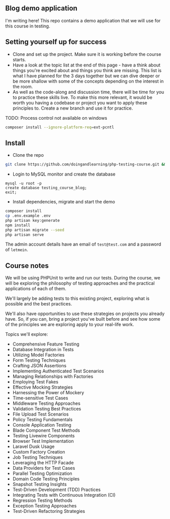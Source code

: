 ## Blog demo application
I'm writing here!
This repo contains a demo application that we will use for this course in testing.

## Setting yourself up for success

- Clone and set up the project. Make sure it is working before the course starts.
- Have a look at the topic list at the end of this page - have a think about things you're excited about and things you think are missing. This list is what I have planned for the 3 days together but we can dive deeper or be more shallow with some of the concepts depending on the interest in the room.
- As well as the code-along and discussion time, there will be time for you to practice these skills live. To make this more relevant, it would be worth you having a codebase or project you want to apply these principles to. Create a new branch and use it for practice.

TODO: Process control not available on windows

```bash
composer install --ignore-platform-req=ext-pcntl
```

## Install
- Clone the repo
```bash
git clone https://github.com/doingandlearning/php-testing-course.git && cd php-testing-course
```
- Login to MySQL monitor and create the database
```mysql
mysql -u root -p
create database testing_course_blog;
exit;
```
- Install dependencies, migrate and start the demo
```bash
composer install
cp .env.example .env
php artisan key:generate
npm install
php artisan migrate --seed 
php artisan serve 
```

The admin account details have an email of `test@test.com` and a password of `letmein`.

## Course notes

We will be using PHPUnit to write and run our tests. During the course, we will be exploring the philosophy of testing approaches and the practical applications of each of them.

We'll largely be adding tests to this existing project, exploring what is possible and the best practices. 

We'll also have opportunities to use these strategies on projects you already have. So, if you can, bring a project you've built before and see how some of the principles we are exploring apply to your real-life work.

Topics we'll explore:
- Comprehensive Feature Testing
- Database Integration in Tests
- Utilizing Model Factories
- Form Testing Techniques
- Crafting JSON Assertions
- Implementing Authenticated Test Scenarios
- Managing Relationships with Factories
- Employing Test Fakes
- Effective Mocking Strategies
- Harnessing the Power of Mockery
- Time-sensitive Test Cases
- Middleware Testing Approaches
- Validation Testing Best Practices
- File Upload Test Scenarios
- Policy Testing Fundamentals
- Console Application Testing
- Blade Component Test Methods
- Testing Livewire Components
- Browser Test Implementation
- Laravel Dusk Usage
- Custom Factory Creation
- Job Testing Techniques
- Leveraging the HTTP Facade
- Data Providers for Test Cases
- Parallel Testing Optimization
- Domain Code Testing Principles
- Snapshot Testing Insights
- Test-Driven Development (TDD) Practices
- Integrating Tests with Continuous Integration (CI)
- Regression Testing Methods
- Exception Testing Approaches
- Test-Driven Refactoring Strategies
